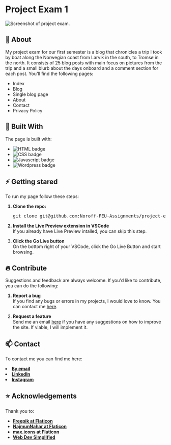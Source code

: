 # Project Exam 1
 <img src="https://www.m-boe.com/wp-content/uploads/2023/12/project-exam-ss.jpg" alt="Screenshot of project exam.">

 ## :beginner: About
 My project exam for our first semester is a blog that chronicles a trip I took by boat along the Norwegian coast from Larvik in the south, to Tromsø in the north. It consists of 25 blog posts with main focus on pictures from the trip and a small blurb about the days onboard and a comment section for each post.
 You'll find the following pages:
 <ul>
  <li>Index</li>
  <li>Blog</li>
  <li>Single blog page</li>
  <li>About</li>
  <li>Contact</li>
  <li>Privacy Policy</li>
 </ul>

 ## :hammer: Built With
 The page is built with:
 <ul>
  <li><img src="https://img.shields.io/badge/HTML5-E34F26?style=for-the-badge&logo=html5&logoColor=white" alt="HTML badge"></li>
  <li><img src="https://img.shields.io/badge/CSS3-1572B6?style=for-the-badge&logo=css3&logoColor=white" alt="CSS badge"></li>
  <li><img src="https://img.shields.io/badge/JavaScript-323330?style=for-the-badge&logo=javascript&logoColor=F7DF1E" alt="Javascript badge"></li>
  <li><img src="https://img.shields.io/badge/Wordpress-21759B?style=for-the-badge&logo=wordpress&logoColor=white" alt="Wordpress badge"></li>
 </ul>

 ## :zap: Getting stared
To run my page follow these steps:

<ol>
 <strong><li>Clone the repo:</li></strong>
 <pre>git clone git@github.com:Noroff-FEU-Assignments/project-exam-1-mar-ols.git</pre>
 <strong><li>Install the Live Preview extension in VSCode</li></strong>
 If you already have Live Preview intalled, you can skip this step.
 
 <strong><li>Click the Go Live button</li></strong>
 On the bottom right of your VSCode, click the Go Live Button and start browsing.
</ol>

 ## :fire: Contribute
Suggestions and feedback are always welcome. If you'd like to contribute, you can do the following:

<ol>
 <strong><li>Report a bug</li></strong>
 If you find any bugs or errors in my projects, I would love to know. You can contact me <a href="mailto: marte.boe.olsen@gmail.com">here</a>.

 <strong><li>Request a feature</li></strong>
 Send me an email <a href="mailto: marte.boe.olsen@gmail.com">here</a> if you have any suggestions on how to improve the site. If viable, I will implement it.
</ol>

## :mailbox: Contact
To contact me you can find me here:

<strong>
 <li><a href="mailto: marte.boe.olsen@gmail.com">By email</a></li>
 <li><a href="https://www.linkedin.com/in/marte-b%C3%B8e-olsen-b538448b/" target="_blank">LinkedIn</a></li>
  <li><a href="https://www.instagram.com/potetluggen/" target="_blank">Instagram</a></li>
</strong>

## :star: Acknowledgements
Thank you to:

<strong>
<ul>
 <li><a href="https://www.flaticon.com/authors/freepik" target="_blank">Freepik at Flaticon</a></li>
 <li><a href="https://www.flaticon.com/authors/najmunnahar" target="_blank">NajmunNahar at Flaticon</a></li>
 <li><a href="https://www.flaticon.com/authors/maxicons" target="_blank">max.icons at Flaticon</a></li>
 <li><a href="https://youtu.be/ywtkJkxJsdg?si=0vcBd0IaZKmpUCCS" target="_blank">Web Dev Simplified</a></li>
</ul>
</strong>
